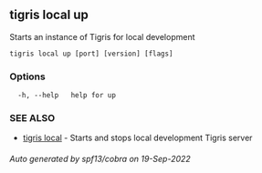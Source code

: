 ## tigris local up

Starts an instance of Tigris for local development

```
tigris local up [port] [version] [flags]
```

### Options

```
  -h, --help   help for up
```

### SEE ALSO

- [tigris local](tigris_local.md) - Starts and stops local development Tigris server

###### Auto generated by spf13/cobra on 19-Sep-2022
